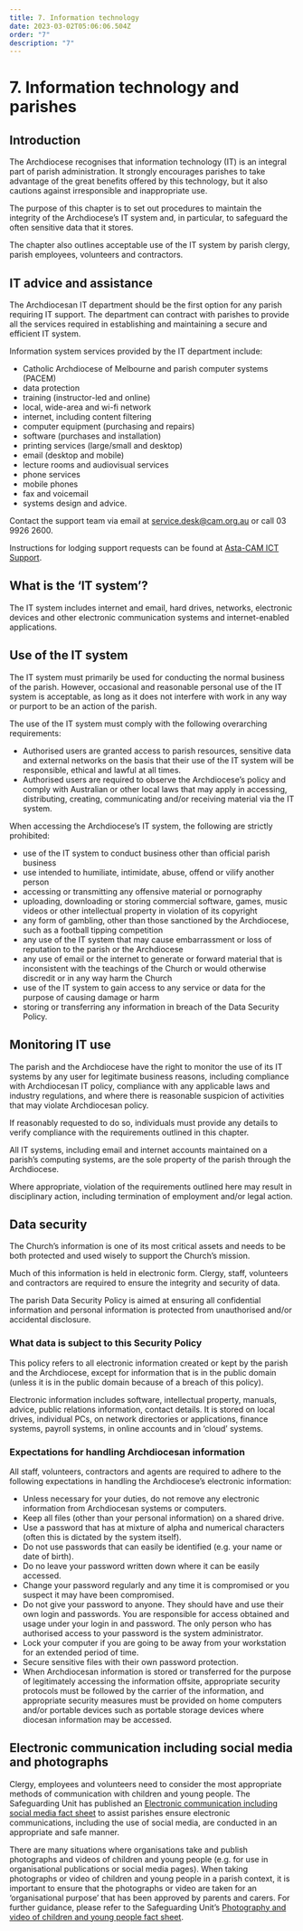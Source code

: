 ```yaml
---
title: 7. Information technology
date: 2023-03-02T05:06:06.504Z
order: "7"
description: "7"
---
```

# 7. Information technology and parishes

## Introduction

The Archdiocese recognises that information technology (IT) is an integral part of parish administration. It strongly encourages parishes to take advantage of the great benefits offered by this technology, but it also cautions against irresponsible and inappropriate use.

The purpose of this chapter is to set out procedures to maintain the integrity of the Archdiocese’s IT system and, in particular, to safeguard the often sensitive data that it stores. 

The chapter also outlines acceptable use of the IT system by parish clergy, parish employees, volunteers and contractors.

## IT advice and assistance

The Archdiocesan IT department should be the first option for any parish requiring IT support. The department can contract with parishes to provide all the services required in establishing and maintaining a secure and efficient IT system.

Information system services provided by the IT department include:

* Catholic Archdiocese of Melbourne and parish computer systems (PACEM)
* data protection
* training (instructor-led and online)
* local, wide-area and wi-fi network
* internet, including content filtering
* computer equipment (purchasing and repairs)
* software (purchases and installation)
* printing services (large/small and desktop)
* email (desktop and mobile)
* lecture rooms and audiovisual services
* phone services
* mobile phones
* fax and voicemail
* systems design and advice.

Contact the support team via email at [service.desk@cam.org.au](mailto:service.desk@cam.org.au) or call 03 9926 2600.

Instructions for lodging support requests can be found at [Asta-CAM ICT Support](https://camorgau.sharepoint.com/sites/PAH-IT/Shared%20Documents/Forms/AllItems.aspx?id=%2Fsites%2FPAH%2DIT%2FShared%20Documents%2FAsta%2DCAM%20ICT%20Support%2Epdf&parent=%2Fsites%2FPAH%2DIT%2FShared%20Documents).

## What is the ‘IT system’?

The IT system includes internet and email, hard drives, networks, electronic devices and other electronic communication systems and internet-enabled applications.

## Use of the IT system

The IT system must primarily be used for conducting the normal business of the parish. However, occasional and reasonable personal use of the IT system is acceptable, as long as it does not interfere with work in any way or purport to be an action of the parish.

The use of the IT system must comply with the following overarching requirements:

* Authorised users are granted access to parish resources, sensitive data and external networks on the basis that their use of the IT system will be responsible, ethical and lawful at all times.
* Authorised users are required to observe the Archdiocese’s policy and comply with Australian or other local laws that may apply in accessing, distributing, creating, communicating and/or receiving material via the IT system.

When accessing the Archdiocese’s IT system, the following are strictly prohibited:

* use of the IT system to conduct business other than official parish business
* use intended to humiliate, intimidate, abuse, offend or vilify another person
* accessing or transmitting any offensive material or pornography
* uploading, downloading or storing commercial software, games, music videos or other intellectual property in violation of its copyright
* any form of gambling, other than those sanctioned by the Archdiocese, such as a football tipping competition
* any use of the IT system that may cause embarrassment or loss of reputation to the parish or the Archdiocese
* any use of email or the internet to generate or forward material that is inconsistent with the teachings of the Church or would otherwise discredit or in any way harm the Church
* use of the IT system to gain access to any service or data for the purpose of causing damage or harm
* storing or transferring any information in breach of the Data Security Policy.

## Monitoring IT use

The parish and the Archdiocese have the right to monitor the use of its IT systems by any user for legitimate business reasons, including compliance with Archdiocesan IT policy, compliance with any applicable laws and industry regulations, and where there is reasonable suspicion of activities that may violate Archdiocesan policy.

If reasonably requested to do so, individuals must provide any details to verify compliance with the requirements outlined in this chapter.

All IT systems, including email and internet accounts maintained on a parish’s computing systems, are the sole property of the parish through the Archdiocese.

Where appropriate, violation of the requirements outlined here may result in disciplinary action, including termination of employment and/or legal action.

## Data security

The Church’s information is one of its most critical assets and needs to be both protected and used wisely to support the Church’s mission.

Much of this information is held in electronic form. Clergy, staff, volunteers and contractors are required to ensure the integrity and security of data.

The parish Data Security Policy is aimed at ensuring all confidential information and personal information is protected from unauthorised and/or accidental disclosure.

### What data is subject to this Security Policy

This policy refers to all electronic information created or kept by the parish and the Archdiocese, except for information that is in the public domain (unless it is in the public domain because of a breach of this policy).

Electronic information includes software, intellectual property, manuals, advice, public relations information, contact details. It is stored on local drives, individual PCs, on network directories or applications, finance systems, payroll systems, in online accounts and in ‘cloud’ systems.

### Expectations for handling Archdiocesan information

All staff, volunteers, contractors and agents are required to adhere to the following expectations in handling the Archdiocese’s electronic information:

* Unless necessary for your duties, do not remove any electronic information from Archdiocesan systems or computers.
* Keep all files (other than your personal information) on a shared drive.
* Use a password that has at mixture of alpha and numerical characters (often this is dictated by the system itself).
* Do not use passwords that can easily be identified (e.g. your name or date of birth).
* Do no leave your password written down where it can be easily accessed.
* Change your password regularly and any time it is compromised or you suspect it may have been compromised.
* Do not give your password to anyone. They should have and use their own login and passwords. You are responsible for access obtained and usage under your login in and password. The only person who has authorised access to your password is the system administrator.
* Lock your computer if you are going to be away from your workstation for an extended period of time.
* Secure sensitive files with their own password protection.
* When Archdiocesan information is stored or transferred for the purpose of legitimately accessing the information offsite, appropriate security protocols must be followed by the carrier of the information, and appropriate security measures must be provided on home computers and/or portable devices such as portable storage devices where diocesan information may be accessed.

## Electronic communication including social media and photographs 

Clergy, employees and volunteers need to consider the most appropriate methods of communication with children and young people. The Safeguarding Unit has published an [Electronic communication including social media fact sheet](https://melbournecatholic.org/uploads/general/Electronic-Communication-including-Social-Media-v1.1.pdf) to assist parishes ensure electronic communications, including the use of social media, are conducted in an appropriate and safe manner. 

There are many situations where organisations take and publish photographs and videos of children and young people (e.g. for use in organisational publications or social media pages). When taking photographs or video of children and young people in a parish context, it is  important to ensure that the photographs or video are taken for an ‘organisational purpose’ that has been approved by parents and carers. For further guidance, please refer to the Safeguarding Unit’s [Photography and video of children and young people fact sheet](https://melbournecatholic.org/uploads/general/Photography-and-Video-of-Children-and-Young-People.pdf "https\://melbournecatholic.org/uploads/general/Photography-and-Video-of-Children-and-Young-People.pdf").